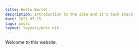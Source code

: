 ```yaml
---
title: Hello World!
description: Introduction to the site and it's tech stack
date: 2021-03-15
tags: posts
layout: layouts/post.njk
---
```


Welcome to this website.
